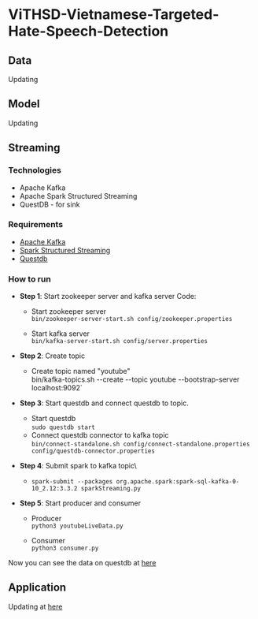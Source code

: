 # ViTHSD-Vietnamese-Targeted-Hate-Speech-Detection

## Data

Updating

## Model

Updating

## Streaming

### Technologies

- Apache Kafka
- Apache Spark Structured Streaming
- QuestDB - for sink
  
### Requirements

- [Apache Kafka](https://www.apache.org/dyn/closer.cgi?path=/kafka/3.4.0/kafka_2.13-3.4.0.tgz)
- [Spark Structured Streaming](https://spark.apache.org/docs/latest/structured-streaming-programming-guide.html)
- [Questdb](https://questdb.io/)

### How to run

- **Step 1**: Start zookeeper server and kafka server
Code:
  - Start zookeeper server\
  `bin/zookeeper-server-start.sh config/zookeeper.properties`

  - Start kafka server\
    `bin/kafka-server-start.sh config/server.properties`

- **Step 2**: Create topic
  - Create topic named "youtube"\
  bin/kafka-topics.sh --create --topic youtube --bootstrap-server localhost:9092`

- **Step 3**: Start questdb and connect questdb to topic.
  - Start questdb\
  `sudo questdb start`
  - Connect questdb connector to kafka topic\
  `bin/connect-standalone.sh config/connect-standalone.properties config/questdb-connector.properties`

- **Step 4**: Submit spark to kafka topic\
  - ` spark-submit --packages org.apache.spark:spark-sql-kafka-0-10_2.12:3.3.2 sparkStreaming.py `

- **Step 5**: Start producer and consumer
  - Producer\
    `python3 youtubeLiveData.py`

  - Consumer\
    `python3 consumer.py`

Now you can see the data on questdb at [here](localhost:9000)

## Application

Updating at [here](https://github.com/khanhvpro987/youtube-hsd)